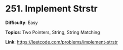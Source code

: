 # 251. Implement Strstr

**Difficulty**: Easy

**Topics**: Two Pointers, String, String Matching

**Link**: https://leetcode.com/problems/implement-strstr
